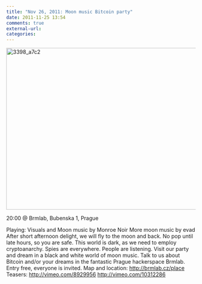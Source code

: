 ```yaml
---
title: "Nov 26, 2011: Moon music Bitcoin party"
date: 2011-11-25 13:54
comments: true
external-url:
categories:
---
```

<img src="http://6.asset.soup.io/asset/2568/3398_a7c2.jpeg" width="575" height="431" alt="3398_a7c2" />

20:00 @ Brmlab, Bubenska 1, Prague

Playing: Visuals and Moon music by Monroe Noir More moon music by evad After short afternoon delight, we will fly to the moon and back. No pop until late hours, so you are safe. This world is dark, as we need to employ cryptoanarchy. Spies are everywhere. People are listening. Visit our party and dream in a black and white world of moon music. Talk to us about Bitcoin and/or your dreams in the fantastic Prague hackerspace Brmlab. Entry free, everyone is invited. Map and location: http://brmlab.cz/place Teasers: http://vimeo.com/8929956 http://vimeo.com/10312286
